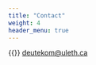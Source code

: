 ```yaml
---
title: "Contact"
weight: 4
header_menu: true
---
```


{{<icon class="fa fa-envelope">}}&nbsp;[deutekom@uleth.ca](mailto:deutekom@ulet.ca)
